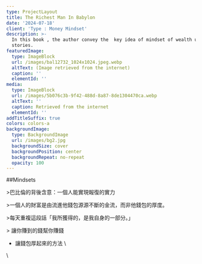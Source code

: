 ```yaml
---
type: ProjectLayout
title: The Richest Man In Babylon
date: '2024-07-18'
client: 'Type : Money Mindset'
description: >-
  In this book , the author convey the  key idea of mindset of wealth using
  stories.
featuredImage:
  type: ImageBlock
  url: /images/bal12732_1024x1024.jpeg.webp
  altText: (Image retrieved from the internet)
  caption: ''
  elementId: ''
media:
  type: ImageBlock
  url: /images/5b076c3b-9f42-488d-8a87-8de1304470ca.webp
  altText: ''
  caption: Retrieved from the internet
  elementId: ''
addTitleSuffix: true
colors: colors-a
backgroundImage:
  type: BackgroundImage
  url: /images/bg2.jpg
  backgroundSize: cover
  backgroundPosition: center
  backgroundRepeat: no-repeat
  opacity: 100
---
```

\##Mindsets

\>巴比倫的背後含意：一個人能實現報復的實力

\>一個人的財富是由流進他錢包源源不斷的金流，而非他錢包的厚度。

\>每天重複這段話「我所獲得的，是我自身的一部分。」

\> 讓你賺到的錢幫你賺錢

*   讓錢包厚起來的方法
    \\

\\
